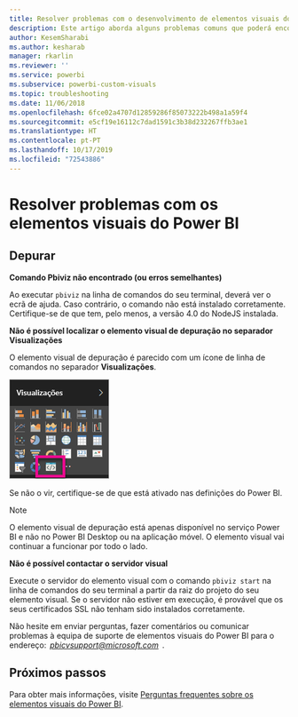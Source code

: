 ```yaml
---
title: Resolver problemas com o desenvolvimento de elementos visuais do Power BI
description: Este artigo aborda alguns problemas comuns que poderá encontrar ao desenvolver ou criar um elemento visual personalizado do Power BI.
author: KesemSharabi
ms.author: kesharab
manager: rkarlin
ms.reviewer: ''
ms.service: powerbi
ms.subservice: powerbi-custom-visuals
ms.topic: troubleshooting
ms.date: 11/06/2018
ms.openlocfilehash: 6fce02a4707d12859286f85073222b498a1a59f4
ms.sourcegitcommit: e5cf19e16112c7dad1591c3b38d232267ffb3ae1
ms.translationtype: HT
ms.contentlocale: pt-PT
ms.lasthandoff: 10/17/2019
ms.locfileid: "72543886"
---
```

# <a name="troubleshoot-power-bi-power-bi-visuals"></a>Resolver problemas com os elementos visuais do Power BI

## <a name="debug"></a>Depurar

**Comando Pbiviz não encontrado (ou erros semelhantes)**

Ao executar `pbiviz` na linha de comandos do seu terminal, deverá ver o ecrã de ajuda. Caso contrário, o comando não está instalado corretamente. Certifique-se de que tem, pelo menos, a versão 4.0 do NodeJS instalada.

**Não é possível localizar o elemento visual de depuração no separador Visualizações**

O elemento visual de depuração é parecido com um ícone de linha de comandos no separador **Visualizações**.

![Seleção de elementos visuais](media/power-bi-custom-visuals-troubleshoot/powerbi-developer-visual-selection.png)

Se não o vir, certifique-se de que está ativado nas definições do Power BI.

> [!NOTE]
> O elemento visual de depuração está apenas disponível no serviço Power BI e não no Power BI Desktop ou na aplicação móvel. O elemento visual vai continuar a funcionar por todo o lado.

**Não é possível contactar o servidor visual**

Execute o servidor do elemento visual com o comando `pbiviz start` na linha de comandos do seu terminal a partir da raiz do projeto do seu elemento visual. Se o servidor não estiver em execução, é provável que os seus certificados SSL não tenham sido instalados corretamente.

Não hesite em enviar perguntas, fazer comentários ou comunicar problemas à equipa de suporte de elementos visuais do Power BI para o endereço:  *pbicvsupport@microsoft.com*  .

## <a name="next-steps"></a>Próximos passos

Para obter mais informações, visite [Perguntas frequentes sobre os elementos visuais do Power BI](power-bi-custom-visuals-faq.md#organizational-visuals).